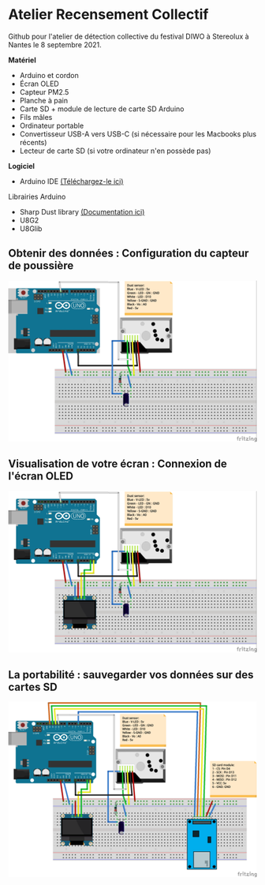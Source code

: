 # Atelier Recensement Collectif
Github pour l'atelier de détection collective du festival DIWO à Stereolux à Nantes le 8 septembre 2021.

**Matériel**

* Arduino et cordon
* Écran OLED
* Capteur PM2.5
* Planche à pain
* Carte SD + module de lecture de carte SD Arduino
* Fils mâles
* Ordinateur portable
* Convertisseur USB-A vers USB-C (si nécessaire pour les Macbooks plus récents)
* Lecteur de carte SD (si votre ordinateur n'en possède pas)

**Logiciel**

* Arduino IDE [(Téléchargez-le ici)](https://www.arduino.cc/en/software)

Librairies Arduino

* Sharp Dust library [(Documentation ici)](https://github.com/luciansabo/GP2YDustSensor)
* U8G2
* U8Glib

## Obtenir des données : Configuration du capteur de poussière

![Image of Dust sensor setup](https://github.com/amandamarielewis/scarred-landscapes-workshop/blob/main/images/ASSL_workshop_dustonly_bb.jpg)

## Visualisation de votre écran : Connexion de l'écran OLED

![Image of Dust sensor and OLED setup](https://github.com/amandamarielewis/scarred-landscapes-workshop/blob/main/images/ASSL_workshop_dustoled_bb.jpg)

## La portabilité : sauvegarder vos données sur des cartes SD

![Image of Dust sensor, OLED, SD card setup](https://github.com/amandamarielewis/scarred-landscapes-workshop/blob/main/images/ASSL_workshop_complete_bb.png)

